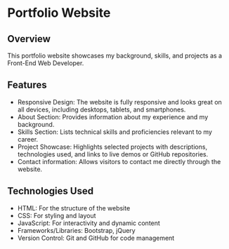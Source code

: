 # Portfolio Website

## Overview
This portfolio website showcases my background, skills, and projects as a Front-End Web Developer.

## Features
* Responsive Design: The website is fully responsive and looks great on all devices, including desktops, tablets, and smartphones.
* About Section: Provides information about my experience and my background.
* Skills Section: Lists technical skills and proficiencies relevant to my career.
* Project Showcase: Highlights selected projects with descriptions, technologies used, and links to live demos or GitHub repositories.
* Contact information: Allows visitors to contact me directly through the website.

## Technologies Used
* HTML: For the structure of the website
* CSS: For styling and layout
* JavaScript: For interactivity and dynamic content
* Frameworks/Libraries: Bootstrap, jQuery
* Version Control: Git and GitHub for code management
